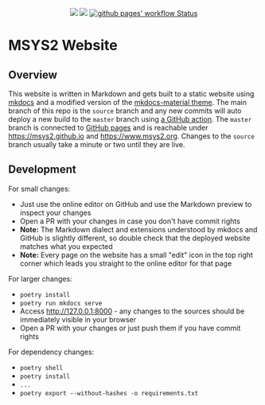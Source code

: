 <p align="center">
  <a title="msys2.github.io" href="https://msys2.github.io"><img src="https://img.shields.io/website.svg?label=msys2.github.io&longCache=true&style=flat-square&url=http%3A%2F%2Fmsys2.github.io%2Findex.html&logo=github"></a><!--
  -->
  <a title="Join the chat at https://gitter.im/msys2/msys2" href="https://gitter.im/msys2/msys2"><img src="https://img.shields.io/badge/chat-on%20gitter-4db797.svg?longCache=true&style=flat-square&logo=gitter&logoColor=e8ecef"></a><!--
  -->
  <a title="GitHub Actions" href="https://github.com/msys2/msys2.github.io/actions?query=workflow%3Agithub%20pages"><img alt="github pages' workflow Status" src="https://img.shields.io/github/workflow/status/msys2/msys2.github.io/github%20pages?longCache=true&style=flat-square&label=build&logo=github"></a><!--
  -->
</p>

# MSYS2 Website

## Overview

This website is written in Markdown and gets built to a static website using
[mkdocs](https://www.mkdocs.org/) and a modified version of the [mkdocs-material
theme](https://squidfunk.github.io/mkdocs-material). The main branch of this
repo is the `source` branch and any new commits will auto deploy a new build to
the `master` branch using [a GitHub
action](https://github.com/peaceiris/actions-gh-pages). The `master` branch is
connected to [GitHub pages](https://pages.github.com) and is reachable under
https://msys2.github.io and https://www.msys2.org. Changes to the `source`
branch usually take a minute or two until they are live.


## Development

For small changes:

* Just use the online editor on GitHub and use the Markdown preview to inspect your changes
* Open a PR with your changes in case you don't have commit rights
* **Note:** The Markdown dialect and extensions understood by mkdocs and GitHub is
  slightly different, so double check that the deployed website matches what you
  expected
* **Note:** Every page on the website has a small "edit" icon in the top right corner which leads you straight to the online editor for that page

For larger changes:

* `poetry install`
* `poetry run mkdocs serve`
* Access http://127.0.0.1:8000 - any changes to the sources should be
  immediately visible in your browser
* Open a PR with your changes or just push them if you have commit rights

For dependency changes:

* `poetry shell`
* `poetry install`
* `...`
* `poetry export --without-hashes -o requirements.txt`